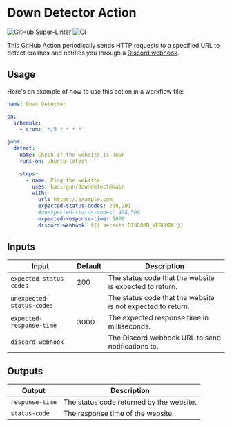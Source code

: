 # Down Detector Action

[![GitHub Super-Linter](https://github.com/kadirgun/downdetect/actions/workflows/linter.yml/badge.svg)](https://github.com/super-linter/super-linter)
![CI](https://github.com/kadirgun/downdetect/actions/workflows/ci.yml/badge.svg)

This GitHub Action periodically sends HTTP requests to a specified URL to detect crashes and notifies you through a [Discord webhook](https://discord.com/developers/docs/resources/webhook).

## Usage

Here's an example of how to use this action in a workflow file:

```yaml
name: Down Detector

on:
  schedule:
    - cron: '*/5 * * * *'

jobs:
  detect:
    name: Check if the website is down
    runs-on: ubuntu-latest

    steps:
      - name: Ping the website
        uses: kadirgun/downdetect@main
        with:
          url: https://example.com
          expected-status-codes: 200,201
          #unexpected-status-codes: 404,500
          expected-response-time: 1000
          discord-webhook: ${{ secrets.DISCORD_WEBHOOK }}
```

## Inputs

| Input          | Default | Description                     |
| -------------- | ------- | ------------------------------- |
| `expected-status-codes` | 200 | The status code that the website is expected to return. |
| `unexpected-status-codes` |  | The status code that the website is not expected to return. |
| `expected-response-time` | 3000 | The expected response time in milliseconds. |
| `discord-webhook` |  | The Discord webhook URL to send notifications to. |

## Outputs

| Output | Description             |
| ------ | ----------------------- |
| `response-time` | The status code returned by the website. |
| `status-code` | The response time of the website. |
